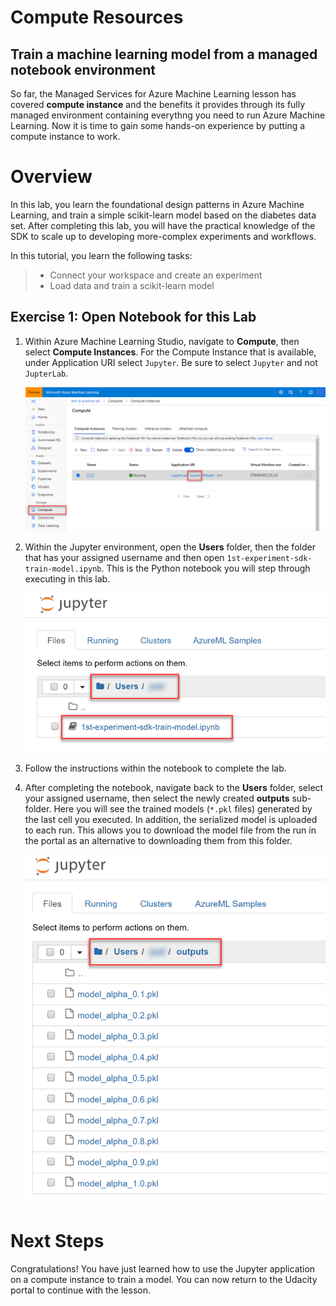 # Compute Resources

## Train a machine learning model from a managed notebook environment

So far, the Managed Services for Azure Machine Learning lesson has covered **compute instance** and the benefits it provides through its fully managed environment containing everythng you need to run Azure Machine Learning. Now it is time to gain some hands-on experience by putting a compute instance to work.

# Overview

In this lab, you learn the foundational design patterns in Azure Machine Learning, and train a simple scikit-learn model based on the diabetes data set. After completing this lab, you will have the practical knowledge of the SDK to scale up to developing more-complex experiments and workflows. 

In this tutorial, you learn the following tasks:

> * Connect your workspace and create an experiment 
> * Load data and train a scikit-learn model

## Exercise 1: Open Notebook for this Lab

1. Within Azure Machine Learning Studio, navigate to **Compute**, then select **Compute Instances**. For the Compute Instance that is available, under Application URI select `Jupyter`. Be sure to select `Jupyter` and not `JupterLab`.

   ![Image highlights the steps to launch Jupyter from the Compute Instance.](images/02.png "Launch Jupyter from Compute Instance")

2. Within the Jupyter environment, open the **Users** folder, then the folder that has your assigned username and then open `1st-experiment-sdk-train-model.ipynb`. This is the Python notebook you will step through executing in this lab.

   ![Image highlights the steps to open the notebook.](images/notebook-link.png 'Opening the notebook')

3. Follow the instructions within the notebook to complete the lab.

4. After completing the notebook, navigate back to the **Users** folder, select your assigned username, then select the newly created **outputs** sub-folder. Here you will see the trained models (`*.pkl` files) generated by the last cell you executed. In addition, the serialized model is uploaded to each run. This allows you to download the model file from the run in the portal as an alternative to downloading them from this folder.

    ![The serialized models are displayed in the outputs sub-folder.](images/model-files.png "Model files")

# Next Steps

Congratulations! You have just learned how to use the Jupyter application on a compute instance to train a model. You can now return to the Udacity portal to continue with the lesson.

